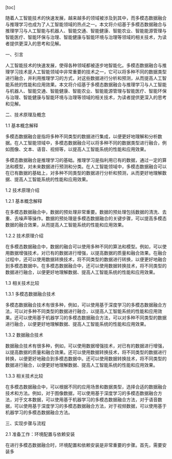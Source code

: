 
[toc]                    
                
                
随着人工智能技术的快速发展，越来越多的领域被涉及到其中，而多模态数据融合与推理学习也成为了人工智能领域的热点之一。本文将介绍基于多模态数据融合与推理学习与人工智能与机器人、智能交通、智能健康、智能农业、智能能源管理与智能医疗、智能环保与治理、智能健康与智能环境与治理等领域的相关技术，为读者提供更深入的思考和见解。

一、引言

人工智能技术的快速发展，使得各种领域都被逐步地智能化。多模态数据融合与推理学习技术是人工智能领域中非常重要的技术之一，它可以将多种不同的数据类型进行融合，并利用推理学习的方式，对这些数据进行分析和预测，从而提高人工智能系统的性能和应用效果。本文将介绍基于多模态数据融合与推理学习与人工智能与机器人、智能交通、智能健康、智能农业、智能能源管理与智能医疗、智能环保与治理、智能健康与智能环境与治理等领域的相关技术，为读者提供更深入的思考和见解。

二、技术原理及概念

1.1 基本概念解释

多模态数据融合是指将多种不同类型的数据进行集成，以便更好地理解和分析数据。在人工智能领域中，多模态数据融合可以将多种不同的数据类型进行融合，例如图像、文本、语音、视频等，以提高人工智能系统的性能和应用效果。

多模态数据融合是推理学习的基础。推理学习是指利用已有的数据，通过一定的算法和模型，对未来数据进行预测和分类。在人工智能领域中，多模态数据融合可以在已有数据的基础上，对多种不同类型的数据进行分析和预测，从而更好地理解数据、提高人工智能系统的性能和应用效果。

1.2 技术原理介绍

1.2.1 基本概念解释

在多模态数据融合中，数据的预处理非常重要。数据的预处理包括数据的清洗、去重、去噪声等操作。数据的预处理是多模态数据融合的关键步骤，可以提高多模态数据的融合效果，从而提高人工智能系统的性能和应用效果。

1.2.2 技术原理介绍

在多模态数据融合中，数据的融合可以使用多种不同的算法和模型。例如，可以使用数据增强技术，对已有的数据进行增强，以提高数据的质量和融合效果。在融合过程中，还可以使用数据转换技术，将不同类型的数据进行转换，以便更好地融合到多模态数据中。在多模态数据融合中，还可以使用数据转换技术，将不同类型的数据进行融合，以便更好地理解数据、提高人工智能系统的性能和应用效果。

1.3 相关技术比较

1.3.1 多模态数据融合技术

多模态数据融合技术有很多种，例如，可以使用基于深度学习的多模态数据融合方法，可以对多种不同类型的数据进行融合，以提高人工智能系统的性能和应用效果。还可以使用基于机器学习的多模态数据融合方法，可以对多种不同类型的数据进行融合，以便更好地理解数据、提高人工智能系统的性能和应用效果。

1.3.2 数据融合技术

数据融合技术有很多种，例如，可以使用数据增强技术，对已有的数据进行增强，以提高数据的质量和融合效果。还可以使用数据转换技术，将不同类型的数据进行转换，以便更好地融合到多模态数据中。还可以使用数据转换技术，将不同类型的数据进行融合，以便更好地理解数据、提高人工智能系统的性能和应用效果。

1.3.3 相关技术比较

在多模态数据融合中，可以根据不同的应用场景和数据类型，选择合适的数据融合技术和方法。例如，对于图像数据，可以使用基于深度学习的多模态数据融合方法，对于文本数据，可以使用基于机器学习的多模态数据融合方法，对于语音数据，可以使用基于深度学习的多模态数据融合方法，对于视频数据，可以使用基于机器学习的多模态数据融合方法。

三、实现步骤与流程

2.1 准备工作：环境配置与依赖安装

在进行多模态数据融合时，环境配置和依赖安装是非常重要的步骤。首先，需要安装多

